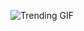 ![Trending GIF](https://media0.giphy.com/media/v1.Y2lkPThiYjIxNzcycGprbjE0aWJpZ3o0d20ydGxxdHNnbXA3OW5wbTNkNmxvbDI5MnEyZiZlcD12MV9naWZzX3NlYXJjaCZjdD1n/fryY00CO4xCz4uJuDQ/giphy.gif)
